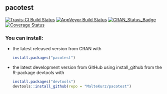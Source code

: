 ## pacotest
[![Travis-CI Build Status](https://travis-ci.org/MalteKurz/pacotest.svg?branch=master)](https://travis-ci.org/MalteKurz/pacotest) [![AppVeyor Build Status](https://ci.appveyor.com/api/projects/status/github/MalteKurz/pacotest?branch=master&svg=true)](https://ci.appveyor.com/project/MalteKurz/pacotest) [![CRAN\_Status\_Badge](http://www.r-pkg.org/badges/version/pacotest)](http://cran.r-project.org/package=pacotest) [![Coverage Status](https://img.shields.io/codecov/c/github/MalteKurz/pacotest/master.svg)](https://codecov.io/github/MalteKurz/pacotest?branch=master)

### You can install:
-   the latest released version from CRAN with

    ``` r
    install.packages("pacotest")
    ```

-   the latest development version from GitHub using install_github from the R-package devtools with
    ``` r
    install.packages("devtools")
    devtools::install_github(repo = "MalteKurz/pacotest")
    ```
